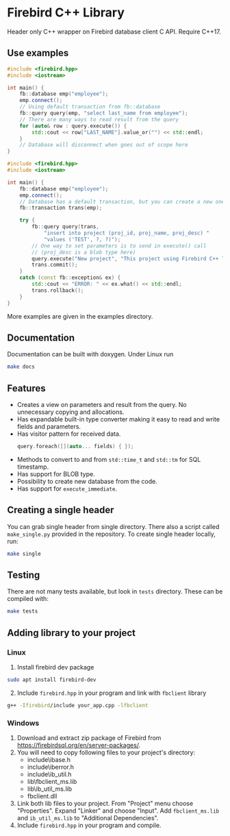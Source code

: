# Firebird C++ Library
Header only C++ wrapper on Firebird database client C API. Require C++17.

## Use examples
```cpp
#include <firebird.hpp>
#include <iostream>

int main() {
    fb::database emp("employee");
    emp.connect();
    // Using default transaction from fb::database
    fb::query query(emp, "select last_name from employee");
    // There are many ways to read result from the query
    for (auto& row : query.execute()) {
        std::cout << row["LAST_NAME"].value_or("") << std::endl;
    }
    // Database will disconnect when goes out of scope here
}
```
```cpp
#include <firebird.hpp>
#include <iostream>

int main() {
    fb::database emp("employee");
    emp.connect();
    // Database has a default transaction, but you can create a new one
    fb::transaction trans(emp);

    try {
        fb::query query(trans,
            "insert into project (proj_id, proj_name, proj_desc) "
            "values ('TEST', ?, ?)");
        // One way to set parameters is to send in execute() call
        // (proj_desc is a blob type here)
        query.execute("New project", "This project using Firebird C++ library");
        trans.commit();
    }
    catch (const fb::exception& ex) {
        std::cout << "ERROR: " << ex.what() << std::endl;
        trans.rollback();
    }
}
```
More examples are given in the examples directory.

## Documentation
Documentation can be built with doxygen. Under Linux run
```sh
make docs
```

## Features
* Creates a view on parameters and result from the query. No unnecessary copying and allocations.
* Has expandable built-in type converter making it easy to read and write fields and parameters.
* Has visitor pattern for received data.
  ```cpp
  query.foreach([](auto... fields) { });
  ```
* Methods to convert to and from `std::time_t` and `std::tm` for SQL timestamp.
* Has support for BLOB type.
* Possibility to create new database from the code.
* Has support for `execute_immediate`.

## Creating a single header
You can grab single header from single directory. There also a script called `make_single.py`
provided in the repository. To create single header locally, run:
```sh
make single
```

## Testing
There are not many tests available, but look in `tests` directory. These can be compiled with:
```sh
make tests
```

## Adding library to your project
### Linux
1. Install firebird dev package
```sh
sudo apt install firebird-dev
```
2. Include `firebird.hpp` in your program and link with `fbclient` library
```sh
g++ -Ifirebird/include your_app.cpp -lfbclient
```
### Windows
1. Download and extract zip package of Firebird from https://firebirdsql.org/en/server-packages/.
2. You will need to copy following files to your project's directory:
   * include\ibase.h
   * include\iberror.h
   * include\ib_util.h
   * lib\fbclient_ms.lib
   * lib\ib_util_ms.lib
   * fbclient.dll
3. Link both lib files to your project. From "Project" menu choose "Properties". Expand "Linker" and choose "Input".
   Add `fbclient_ms.lib` and `ib_util_ms.lib` to "Additional Dependencies".
4. Include `firebird.hpp` in your program and compile.

